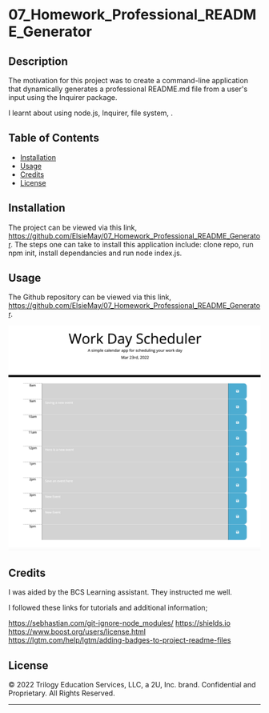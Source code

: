 # 07_Homework_Professional_README_Generator

## Description

The motivation for this project was to create a command-line application that dynamically generates a professional README.md file from a user's input using the Inquirer package.

I learnt about using node.js, Inquirer, file system, .

## Table of Contents

- [Installation](#installation)
- [Usage](#usage)
- [Credits](#credits)
- [License](#license)

## Installation

The project can be viewed via this link, https://github.com/ElsieMay/07_Homework_Professional_README_Generator. The steps one can take to install this application include: clone repo, run npm init, install dependancies and run node index.js.

## Usage

The Github repository can be viewed via this link, https://github.com/ElsieMay/07_Homework_Professional_README_Generator.

![Screenshots](https://github.com/ElsieMay/05_Homework_Work_Day_Scheduler/blob/main/Develop/images/Screen%20Shot%202022-03-23%20at%2010.43.18%20pm.png)

## Credits

I was aided by the BCS Learning assistant. They instructed me well.

I followed these links for tutorials and additional information;

https://sebhastian.com/git-ignore-node_modules/
https://shields.io
https://www.boost.org/users/license.html
https://lgtm.com/help/lgtm/adding-badges-to-project-readme-files

## License

© 2022 Trilogy Education Services, LLC, a 2U, Inc. brand. Confidential and Proprietary. All Rights Reserved.

---
